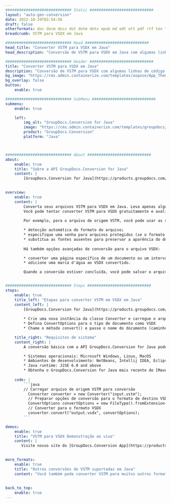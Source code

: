 ```yaml
---
############################# Static ############################
layout: "auto-gen-conversion"
date: 2022-10-29T02:54:58
draft: false
otherformats: doc docm docx dot dotm dotx epub md odt ott pdf rtf tex txt vdx vsdm vsdx vssm vssx vstm vstx vsx vtx xps
breadcrumb: VSTM para VSDX em Java

############################# Head ############################
head_title: "Converter VSTM para VSDX em Java"
head_description: "Conversão de VSTM para VSDX em Java com algumas linhas de código. Converta mais de 160 formatos de arquivo usando a API de conversão de documentos do GroupDocs para Java"

############################# Header ############################
title: "Converter VSTM para VSDX em Java"
description: "Conversão de VSTM para VSDX com algumas linhas de código Java"
bg_image: "https://cms.admin.containerize.com/templates/aspose/App_Themes/V3/images/bg/header1.png"
bg_overlay: false
button:
    enable: true

############################# SubMenu ############################
submenu:
    enable: true

    left:
        img_alt: "GroupDocs.Conversion for Java"
        image: "https://cms.admin.containerize.com/templates/groupdocs/images/product-logos/90x90-noborder/groupdocs-conversion-java.png"
        product: "GroupDocs.Conversion"
        platform: "Java"



############################# About ############################
about:
    enable: true
    title: "Sobre a API GroupDocs.Conversion for Java"
    content: |
        [GroupDocs.Conversion for Java](https://products.groupdocs.com/conversion/java/) é uma API avançada de conversão de formato de arquivo para conversão entre formatos populares de imagem e documento, como Microsoft Office, OpenDocument, PDF, HTML, e-mail, CAD. e muito mais com apenas algumas linhas de código. A API nativa detecta automaticamente os formatos dos documentos originais e oferece muitas opções para personalizar os documentos convertidos. Juntamente com a função de extrair informações de um documento, ele também suporta o armazenamento em cache dos resultados da conversão para o disco local por padrão. No entanto, qualquer tipo de armazenamento em cache pode ser suportado pela implementação das interfaces apropriadas - Amazon S3, Dropbox, Google Drive, Windows Azure, Reddis ou quaisquer outras.
    

overview:
    enable: true
    content: |
        Converta seus arquivos VSTM para VSDX em Java. Leva apenas algumas linhas de código Java em qualquer plataforma de sua escolha, como Windows, Linux, macOS.
        Você pode tentar converter VSTM para VSDX gratuitamente e avaliar a qualidade dos resultados da conversão. Junto com scripts de conversão de arquivo simples, você pode tentar opções mais sofisticadas para carregar o arquivo de origem VSTM e armazenar a saída VSDX. 
        
        Por exemplo, para o arquivo de origem VSTM, você pode usar as seguintes opções de carregamento:

        * detecção automática do formato do arquivo;
        * especifique uma senha para arquivos protegidos (se o formato de arquivo for compatível);
        * substitua as fontes ausentes para preservar a aparência do documento.
        
        Há também opções avançadas de conversão para o arquivo VSDX:

        * converter uma página específica de um documento ou um intervalo de páginas;
        * adicione uma marca d'água ao VSDX convertido.

        Quando a conversão estiver concluída, você pode salvar o arquivo VSDX no caminho do arquivo local ou em qualquer armazenamento de terceiros, como FTP, Amazon S3, Google Drive, Dropbox etc. Observe - para converter VSTM para VSDX, você não precisa instalar nenhum software adicional, como MS Office, Open Office, Adobe Acrobat Reader etc.


############################# Steps ############################
steps:
    enable: true
    title_left: "Etapas para converter VSTM em VSDX em Java"
    content_left: |
        [GroupDocs.Conversion for Java](https://products.groupdocs.com/conversion/java/) permite que os desenvolvedores convertam facilmente o arquivo VSTM para VSDX com algumas linhas de código.
        
        * Crie uma nova instância da classe Converter e carregue o arquivo VSTM com o caminho completo
        * Defina ConvertOptions para o tipo de documento como VSDX
        * Chame o método convert() e passe o nome do documento (caminho completo) e formato (VSDX) como parâmetro

    title_right: "Requisitos de sistema"
    content_right: |
        A conversão básica com a API GroupDocs.Conversion for Java pode ser feita com apenas algumas linhas de código. Nossas APIs são suportadas em todas as principais plataformas e sistemas operacionais. Antes de executar o código abaixo, certifique-se de ter os seguintes pré-requisitos instalados em seu sistema.

        * Sistemas operacionais: Microsoft Windows, Linux, MacOS
        * Ambientes de desenvolvimento: NetBeans, Intellij IDEA, Eclipse, etc.
        * Java runtime: J2SE 6.0 and above
        * Obtenha o GroupDocs.Conversion for Java mais recente de [Maven](https://repository.groupdocs.com/webapp/#/artifacts/browse/tree/General/repo/com/groupdocs/groupdocs-conversion)
         
    code: |
        ```java    
        // Carregar arquivo de origem VSTM para conversão
          Converter converter = new Converter("input.vstm");
          // Preparar opções de conversão para o formato de destino VSDX
          ConvertOptions convertOptions = new FileType().fromExtension("vsdx").getConvertOptions();
          // Converter para o formato VSDX
          converter.convert("output.vsdx", convertOptions);
        ```

demos:
    enable: true
    title: "VSTM para VSDX Demonstração ao vivo"
    content: |
       Visite nosso site do [GroupDocs.Conversion App](https://products.groupdocs.app/conversion/family) e experimente a conversão de VSTM para VSDX agora. A demonstração gratuita tem os seguintes benefícios
          

more_formats:
    enable: true
    title: "Outras conversões de VSTM suportadas em Java"
    content: "Você também pode converter VSTM para muitos outros formatos de arquivo. Por favor, veja a lista abaixo."
       
       
back_to_top:
    enable: true
---
```

